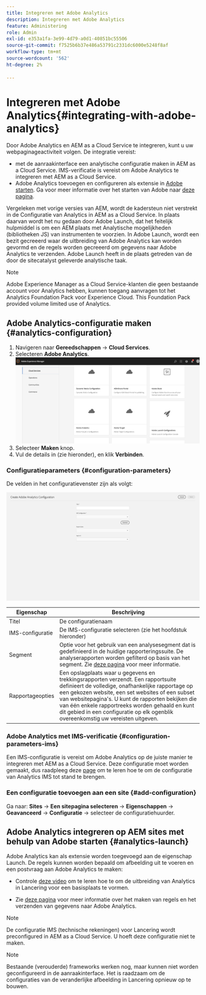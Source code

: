 ```yaml
---
title: Integreren met Adobe Analytics
description: Integreren met Adobe Analytics
feature: Administering
role: Admin
exl-id: e353a1fa-3e99-4d79-a0d1-40851bc55506
source-git-commit: f7525b6b37e486a53791c2331dc6000e5248f8af
workflow-type: tm+mt
source-wordcount: '562'
ht-degree: 2%

---
```


# Integreren met Adobe Analytics{#integrating-with-adobe-analytics}

Door Adobe Analytics en AEM as a Cloud Service te integreren, kunt u uw webpaginageactiviteit volgen. De integratie vereist:

* met de aanraakinterface een analytische configuratie maken in AEM as a Cloud Service. IMS-verificatie is vereist om Adobe Analytics te integreren met AEM as a Cloud Service.
* Adobe Analytics toevoegen en configureren als extensie in [Adobe starten](#analytics-launch). Ga voor meer informatie over het starten van Adobe naar [deze pagina](https://experienceleague.adobe.com/docs/experience-platform/tags/get-started/quick-start.html).

Vergeleken met vorige versies van AEM, wordt de kadersteun niet verstrekt in de Configuratie van Analytics in AEM as a Cloud Service. In plaats daarvan wordt het nu gedaan door Adobe Launch, dat het feitelijk hulpmiddel is om een AEM plaats met Analytische mogelijkheden (bibliotheken JS) van instrumenten te voorzien. In Adobe Launch, wordt een bezit gecreeerd waar de uitbreiding van Adobe Analytics kan worden gevormd en de regels worden gecreeerd om gegevens naar Adobe Analytics te verzenden. Adobe Launch heeft in de plaats getreden van de door de sitecatalyst geleverde analytische taak.

>[!NOTE]
>
>Adobe Experience Manager as a Cloud Service-klanten die geen bestaande account voor Analytics hebben, kunnen toegang aanvragen tot het Analytics Foundation Pack voor Experience Cloud. This Foundation Pack provided volume limited use of Analytics.

## Adobe Analytics-configuratie maken {#analytics-configuration}

1. Navigeren naar **Gereedschappen** → **Cloud Services**.
2. Selecteren **Adobe Analytics**.
   ![Adobe Analytics-venster](assets/analytics_screen2.png "Adobe Analytics-venster")
3. Selecteer **Maken** knop.
4. Vul de details in (zie hieronder), en klik **Verbinden**.

### Configuratieparameters {#configuration-parameters}

De velden in het configuratievenster zijn als volgt:

![Configuratieparameters](assets/properties_field2.png "Configuratieparameters")

| Eigenschap | Beschrijving |
|---|---|
| Titel | De configuratienaam |
| IMS-configuratie | De IMS-configuratie selecteren (zie het hoofdstuk hieronder) |
| Segment | Optie voor het gebruik van een analysesegment dat is gedefinieerd in de huidige rapporteringssuite. De analyserapporten worden gefilterd op basis van het segment. Zie [deze pagina](https://experienceleague.adobe.com/docs/analytics/components/segmentation/seg-overview.html) voor meer informatie. |
| Rapportageopties | Een opslagplaats waar u gegevens en trekkingsrapporten verzendt. Een rapportsuite definieert de volledige, onafhankelijke rapportage op een gekozen website, een set websites of een subset van websitepagina&#39;s. U kunt de rapporten bekijken die van één enkele rapportreeks worden gehaald en kunt dit gebied in een configuratie op elk ogenblik overeenkomstig uw vereisten uitgeven. |

### Adobe Analytics met IMS-verificatie {#configuration-parameters-ims}

Een IMS-configuratie is vereist om Adobe Analytics op de juiste manier te integreren met AEM as a Cloud Service. Deze configuratie moet worden gemaakt, dus raadpleeg deze [page](/help/sites-cloud/integrating/integration-adobe-analytics-ims.md) om te leren hoe te om de configuratie van Analytics IMS tot stand te brengen.

### Een configuratie toevoegen aan een site {#add-configuration}

Ga naar: **Sites** → **Een sitepagina selecteren** → **Eigenschappen** → **Geavanceerd** → **Configuratie** → selecteer de configuratiehuurder.

## Adobe Analytics integreren op AEM sites met behulp van Adobe starten {#analytics-launch}

Adobe Analytics kan als extensie worden toegevoegd aan de eigenschap Launch. De regels kunnen worden bepaald om afbeelding uit te voeren en een postvraag aan Adobe Analytics te maken:

* Controle [deze video](https://experienceleague.adobe.com/docs/analytics-learn/tutorials/implementation/via-adobe-launch/basic-configuration-of-the-analytics-launch-extension.html) om te leren hoe te om de uitbreiding van Analytics in Lancering voor een basisplaats te vormen.

* Zie [deze pagina](https://experienceleague.adobe.com/docs/core-services-learn/implementing-in-websites-with-launch/implement-solutions/analytics.html) voor meer informatie over het maken van regels en het verzenden van gegevens naar Adobe Analytics.

>[!NOTE]
>
>De configuratie IMS (technische rekeningen) voor Lancering wordt preconfigured in AEM as a Cloud Service. U hoeft deze configuratie niet te maken.

>[!NOTE]
>
>Bestaande (verouderde) frameworks werken nog, maar kunnen niet worden geconfigureerd in de aanraakinterface. Het is raadzaam om de configuraties van de veranderlijke afbeelding in Lancering opnieuw op te bouwen.
